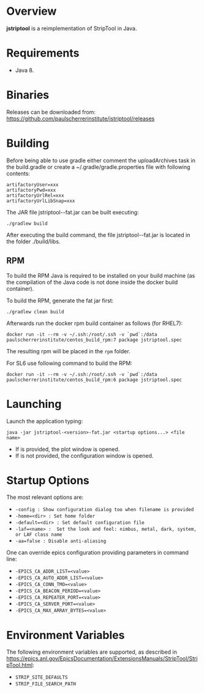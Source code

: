 # Overview

__jstriptool__ is a reimplementation of StripTool in Java. 



# Requirements

 * Java 8. 



# Binaries

Releases can be downloaded from: https://github.com/paulscherrerinstitute/jstriptool/releases



# Building

Before being able to use gradle either comment the uploadArchives task in the build.gradle or create a ~/.gradle/gradle.properties file with following contents:
```
artifactoryUser=xxx
artifactoryPwd=xxx
artifactoryUrlRel=xxx
artifactoryUrlLibSnap=xxx
```

The JAR file jstriptool-<version>-fat.jar can be built executing:
 ```
 ./gradlew build
 ```  

After executing the build command, the file jstriptool-<version>-fat.jar is located in the folder  ./build/libs. 


## RPM
To build the RPM Java is required to be installed on your build machine (as the compilation of the Java code is not done inside the docker build container). 

To build the RPM, generate the fat jar first:
 ```
 ./gradlew clean build
 ```

Afterwards run the docker rpm build container as follows (for RHEL7):
```
docker run -it --rm -v ~/.ssh:/root/.ssh -v `pwd`:/data paulscherrerinstitute/centos_build_rpm:7 package jstriptool.spec
```

The resulting rpm will be placed in the `rpm` folder.

For SL6 use following command to build the RPM:

```
docker run -it --rm -v ~/.ssh:/root/.ssh -v `pwd`:/data paulscherrerinstitute/centos_build_rpm:6 package jstriptool.spec
```


# Launching

Launch the application typing:
 ```
 java -jar jstriptool-<version>-fat.jar <startup options...> <file name>
 ```  

 * If <file name> is provided, the plot window is opened.
 * If <file name> is not provided, the configuration window is opened.



# Startup Options

The most relevant options are:

 * `-config : Show configuration dialog too when filename is provided`
 * `-home=<dir> : Set home folder`
 * `-default=<dir> : Set default configuration file`
 * `-laf=<name> :  Set the look and feel: nimbus, metal, dark, system, or LAF class name`
 * `-aa=false : Disable anti-aliasing`

One can override epics configuration providing parameters in command line:

 * `-EPICS_CA_ADDR_LIST=<value>`
 * `-EPICS_CA_AUTO_ADDR_LIST=<value>`
 * `-EPICS_CA_CONN_TMO=<value>`
 * `-EPICS_CA_BEACON_PERIOD=<value>`
 * `-EPICS_CA_REPEATER_PORT=<value>`
 * `-EPICS_CA_SERVER_PORT=<value>`
 * `-EPICS_CA_MAX_ARRAY_BYTES=<value>`



# Environment Variables

The following environment variables are supported, as described in 
https://epics.anl.gov/EpicsDocumentation/ExtensionsManuals/StripTool/StripTool.html:
 
 * `STRIP_SITE_DEFAULTS`
 * `STRIP_FILE_SEARCH_PATH`

